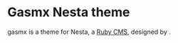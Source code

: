 Gasmx Nesta theme
=================

gasmx is a theme for Nesta, a [Ruby CMS](nesta), designed by
<insert your name here>.

[nesta]: http://effectif.com/nesta
